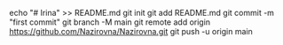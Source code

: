 echo "# Irina" >> README.md
git init
git add README.md
git commit -m "first commit"
git branch -M main
git remote add origin https://github.com/Nazirovna/Nazirovna.git
git push -u origin main
